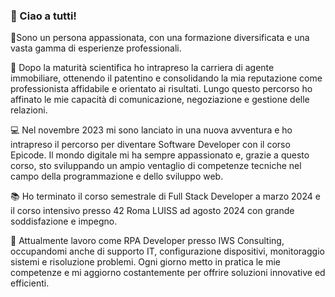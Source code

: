 ### 👋 Ciao a tutti!

🌟Sono un persona appassionata, con una formazione diversificata e una vasta gamma di esperienze professionali.

👔 Dopo la maturità scientifica ho intrapreso la carriera di agente immobiliare, ottenendo il patentino e consolidando la mia reputazione come professionista affidabile e orientato ai risultati. Lungo questo percorso ho affinato le mie capacità di comunicazione, negoziazione e gestione delle relazioni.

💻 Nel novembre 2023 mi sono lanciato in una nuova avventura e ho intrapreso il percorso per diventare Software Developer con il corso Epicode. Il mondo digitale mi ha sempre appassionato e, grazie a questo corso, sto sviluppando un ampio ventaglio di competenze tecniche nel campo della programmazione e dello sviluppo web.

📚 Ho terminato il corso semestrale di Full Stack Developer a marzo 2024 e il corso intensivo presso 42 Roma LUISS ad agosto 2024 con grande soddisfazione e impegno.

💼 Attualmente lavoro come RPA Developer presso IWS Consulting, occupandomi anche di supporto IT, configurazione dispositivi, monitoraggio sistemi e risoluzione problemi. Ogni giorno metto in pratica le mie competenze e mi aggiorno costantemente per offrire soluzioni innovative ed efficienti.
